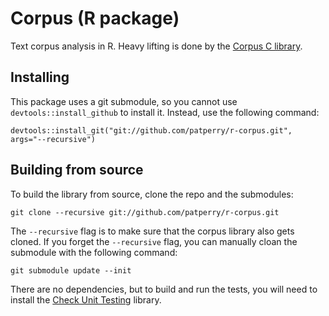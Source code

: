 Corpus (R package)
==================

Text corpus analysis in R. Heavy lifting is done by the
[Corpus C library][corpus].

[corpus]: https://github.com/patperry/corpus


Installing
----------

This package uses a git submodule, so you cannot use
`devtools::install_github` to install it. Instead, use the following command:

    devtools::install_git("git://github.com/patperry/r-corpus.git", args="--recursive")


Building from source
--------------------

To build the library from source, clone the repo and the submodules:

    git clone --recursive git://github.com/patperry/r-corpus.git

The `--recursive` flag is to make sure that the corpus library also gets
cloned. If you forget the `--recursive` flag, you can manually cloan
the submodule with the following command:

    git submodule update --init

There are no dependencies, but to build and run the tests, you will need
to install the [Check Unit Testing][check] library.

[check]:https://libcheck.github.io/check/
